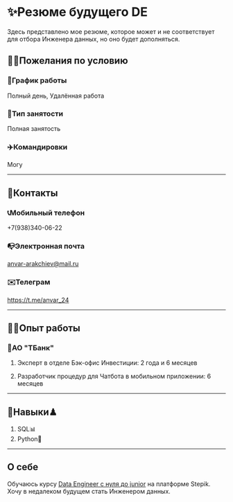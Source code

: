 # ✨Резюме будущего DE

Здесь представлено мое резюме, которое может и не соответствует для отбора Инженера данных, но оно будет дополняться.

## 👨‍💻Пожелания по условию

### 📆График работы
Полный день, Удалённая работа
### 📱Тип занятости
Полная занятость
### ✈️Командировки
Могу

---

## 🤝Контакты

### 📞Мобильный телефон
+7(938)340-06-22
### 📭Электронная почта
anvar-arakchiev@mail.ru
### ✉️Телеграм
https://t.me/anvar_24

---

## 👷‍♂️Опыт работы

### 🏦АО "ТБанк"

1. Эксперт в отделе Бэк-офис Инвестиции: 
2 года и 6 месяцев

2. Разработчик процедур для Чатбота в мобильном приложении:
6 месяцев

--- 

## 🥋Навыки♟

1. SQL📊
2. Python🐍

---

## О себе

Обучаюсь курсу [Data Engineer с нуля до junior](https://stepik.org/course/137235/syllabus) на платформе Stepik. 
Хочу в недалеком будущем стать Инженером данных. 